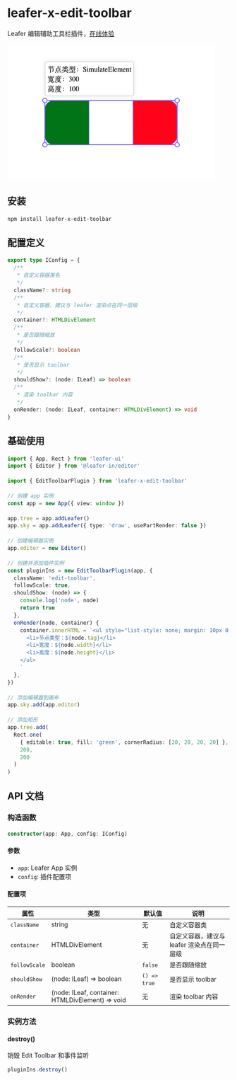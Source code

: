 # leafer-x-edit-toolbar

Leafer 编辑辅助工具栏插件，[在线体验](https://jiyushao.github.io/leafer-x-edit-toolbar/)

![demo](./assets/demo.png)

## 安装

```bash
npm install leafer-x-edit-toolbar
```

## 配置定义

```typescript
export type IConfig = {
  /**
   * 自定义容器类名
   */
  className?: string
  /**
   * 自定义容器，建议与 leafer 渲染点在同一层级
   */
  container?: HTMLDivElement
  /**
   * 是否跟随缩放
   */
  followScale?: boolean
  /**
   * 是否显示 toolbar
   */
  shouldShow?: (node: ILeaf) => boolean
  /**
   * 渲染 toolbar 内容
   */
  onRender: (node: ILeaf, container: HTMLDivElement) => void
}
```

## 基础使用

```typescript
import { App, Rect } from 'leafer-ui'
import { Editor } from '@leafer-in/editor'

import { EditToolbarPlugin } from 'leafer-x-edit-toolbar'

// 创建 app 实例
const app = new App({ view: window })

app.tree = app.addLeafer()
app.sky = app.addLeafer({ type: 'draw', usePartRender: false })

// 创建编辑器实例
app.editor = new Editor()

// 创建并添加插件实例
const pluginIns = new EditToolbarPlugin(app, {
  className: 'edit-toolbar',
  followScale: true,
  shouldShow: (node) => {
    console.log('node', node)
    return true
  },
  onRender(node, container) {
    container.innerHTML = `<ul style="list-style: none; margin: 10px 0; padding: 5px; background-color: #fff; border-radius: 5px; border: 1px solid #ccc; box-shadow: 0 0 10px rgba(0, 0, 0, 0.1);">
      <li>节点类型：${node.tag}</li>
      <li>宽度：${node.width}</li>
      <li>高度：${node.height}</li>
    </ul>
    `
  },
})

// 添加编辑器到画布
app.sky.add(app.editor)

// 添加矩形
app.tree.add(
  Rect.one(
    { editable: true, fill: 'green', cornerRadius: [20, 20, 20, 20] },
    200,
    200
  )
)
```

## API 文档

### 构造函数

```typescript
constructor(app: App, config: IConfig)
```

#### 参数

- `app`: Leafer App 实例
- `config`: 插件配置项

#### 配置项

| 属性          | 类型                                             | 默认值       | 说明                                       |
| ------------- | ------------------------------------------------ | ------------ | ------------------------------------------ |
| `className`   | string                                           | 无           | 自定义容器类                               |
| `container`   | HTMLDivElement                                   | 无           | 自定义容器，建议与 leafer 渲染点在同一层级 |
| `followScale` | boolean                                          | `false`      | 是否跟随缩放                               |
| `shouldShow`  | (node: ILeaf) => boolean                         | `() => true` | 是否显示 toolbar                           |
| `onRender`    | (node: ILeaf, container: HTMLDivElement) => void | 无           | 渲染 toolbar 内容                          |

### 实例方法

#### destroy()

销毁 Edit Toolbar 和事件监听

```typescript
pluginIns.destroy()
```
